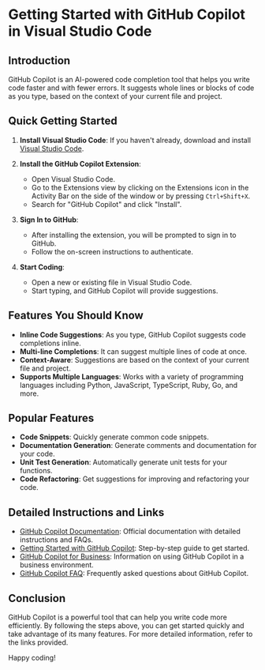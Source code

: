 # Getting Started with GitHub Copilot in Visual Studio Code

## Introduction

GitHub Copilot is an AI-powered code completion tool that helps you write code faster and with fewer errors. It suggests whole lines or blocks of code as you type, based on the context of your current file and project.

## Quick Getting Started

1. **Install Visual Studio Code**: If you haven't already, download and install [Visual Studio Code](https://code.visualstudio.com/).

2. **Install the GitHub Copilot Extension**:
   - Open Visual Studio Code.
   - Go to the Extensions view by clicking on the Extensions icon in the Activity Bar on the side of the window or by pressing `Ctrl+Shift+X`.
   - Search for "GitHub Copilot" and click "Install".

3. **Sign In to GitHub**:
   - After installing the extension, you will be prompted to sign in to GitHub.
   - Follow the on-screen instructions to authenticate.

4. **Start Coding**:
   - Open a new or existing file in Visual Studio Code.
   - Start typing, and GitHub Copilot will provide suggestions.

## Features You Should Know

- **Inline Code Suggestions**: As you type, GitHub Copilot suggests code completions inline.
- **Multi-line Completions**: It can suggest multiple lines of code at once.
- **Context-Aware**: Suggestions are based on the context of your current file and project.
- **Supports Multiple Languages**: Works with a variety of programming languages including Python, JavaScript, TypeScript, Ruby, Go, and more.

## Popular Features

- **Code Snippets**: Quickly generate common code snippets.
- **Documentation Generation**: Generate comments and documentation for your code.
- **Unit Test Generation**: Automatically generate unit tests for your functions.
- **Code Refactoring**: Get suggestions for improving and refactoring your code.

## Detailed Instructions and Links

- [GitHub Copilot Documentation](https://docs.github.com/en/copilot): Official documentation with detailed instructions and FAQs.
- [Getting Started with GitHub Copilot](https://docs.github.com/en/copilot/getting-started-with-github-copilot): Step-by-step guide to get started.
- [GitHub Copilot for Business](https://docs.github.com/en/copilot/overview-of-github-copilot-for-business): Information on using GitHub Copilot in a business environment.
- [GitHub Copilot FAQ](https://docs.github.com/en/copilot/getting-started-with-github-copilot/copilot-faq): Frequently asked questions about GitHub Copilot.

## Conclusion

GitHub Copilot is a powerful tool that can help you write code more efficiently. By following the steps above, you can get started quickly and take advantage of its many features. For more detailed information, refer to the links provided.

Happy coding!